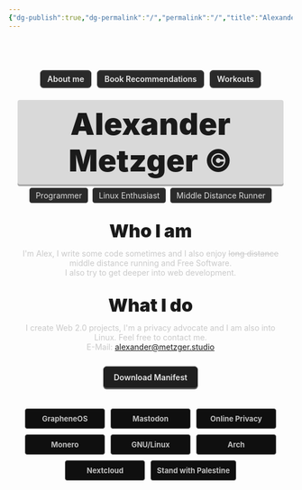 ```yaml
---
{"dg-publish":true,"dg-permalink":"/","permalink":"/","title":"Alexander Metzger","tags":["gardenEntry"],"noteIcon":""}
---
```



<style>
:root{
  --bg:#111; --fg:#e9e9e9; --muted:#c9c9c9;
  --chip:#2a2a2a; --chip-bd:#3a3a3a;
  --banner:#d9d9d9; --banner-fg:#1a1a1a;
  --btn:#1f1f1f; --btn-bd:#414141;
  --accent:#c0c0c0; --accent-bd:#606060;
}
.markdown-preview-view, .markdown-source-view{
  background:var(--bg) !important; color:var(--fg) !important;
  font-family: ui-sans-serif, system-ui, -apple-system, "Segoe UI", Roboto, Inter, Arial;
}
#hero-wrap{
  max-width:1000px; margin:0 auto; padding:32px 16px 64px;
  text-align:center;
}
.nav-chips{
  display:flex; gap:10px; justify-content:center; flex-wrap:wrap; margin:24px 0 22px;
}
.nav-chips a{
  display:inline-block; padding:6px 12px; font-weight:600;
  border:1px solid var(--chip-bd); background:var(--chip);
  color:var(--fg); border-radius:6px; text-decoration:none;
  box-shadow: 0 1px 0 rgba(255,255,255,.06) inset, 0 1px 0 rgba(0,0,0,.6);
}
.banner{
  display:inline-block;
  background:var(--banner); color:var(--banner-fg);
  font-weight:900; letter-spacing:.3px;
  font-size: clamp(28px, 6vw, 54px);
  padding:10px 14px; border-radius:4px;
  box-shadow: 0 3px 0 rgba(0,0,0,.35);
}
.subtitle{
  margin:6px auto 28px; display:flex; gap:8px; justify-content:center; flex-wrap:wrap;
}
.subtitle .tag{
  background:#2b2b2b; color:#dcdcdc; border:1px solid #3d3d3d;
  padding:4px 10px; border-radius:4px; font-size:14px;
}
h2.section{ margin:30px 0 12px; font-size:32px; font-weight:900; }
.p{ color:var(--muted); max-width:820px; margin:0 auto 10px; }
.cta{
  margin:26px 0 36px;
}
.cta a{
  display:inline-block; padding:10px 18px; border-radius:6px;
  background:var(--btn); border:1px solid var(--btn-bd);
  color:#eaeaea; text-decoration:none; font-weight:600;
  box-shadow: 0 2px 0 rgba(0,0,0,.6), 0 1px 0 rgba(255,255,255,.06) inset;
}
.badge-row{
  margin:24px auto 4px; display:flex; gap:10px; justify-content:center; flex-wrap:wrap;
}
.badge{
  height:34px; min-width:120px; padding:0 10px;
  display:flex; align-items:center; justify-content:center;
  background:#0f0f0f; border:1px solid var(--accent-bd);
  border-radius:4px; color:var(--accent); font-weight:700; font-size:13px;
}
/* Wenn du echte Bild-Badges verwenden willst, ersetze .badge durch <img> mit class="badge-img" */
.badge-img{ height:36px; border-radius:4px; border:1px solid var(--accent-bd); background:#0f0f0f; }

/* Zentriertrick für Obsidian Edit & Preview */
.markdown-preview-view h1, 
.markdown-preview-view h2, 
.markdown-preview-view p { text-align:center; }
.markdown-preview-view a { color:#d0d0d0; }
</style>

<div id="hero-wrap">

  <div class="nav-chips">
    <a href="/about/">About me</a>
    <a href="/books/">Book Recommendations</a>
    <a href="/workouts/">Workouts</a>
  </div>

  <div class="banner">Alexander Metzger ©</div>

  <div class="subtitle">
    <span class="tag">Programmer</span>
    <span class="tag">Linux Enthusiast</span>
    <span class="tag">Middle Distance Runner</span>
  </div>

  <h2 class="section">Who I am</h2>
  <p class="p">
    I'm Alex, I write some code sometimes and I also enjoy <s>long distance</s> middle distance running and Free Software.
    <br/>I also try to get deeper into web development.
  </p>

  <h2 class="section">What I do</h2>
  <p class="p">
    I create Web 2.0 projects, I'm a privacy advocate and I am also into Linux. Feel free to contact me.<br/>
    E-Mail: <a href="mailto:alexander@metzger.studio">alexander@metzger.studio</a>
  </p>

  <div class="cta">
    <a href="/manifest.pdf">Download Manifest</a>
  </div>

  <!-- Badge-Reihe: Variante 1 – Text-Badges (sehen wie die Bild-Badges aus) -->
  <div class="badge-row">
    <div class="badge">GrapheneOS</div>
    <div class="badge">Mastodon</div>
    <div class="badge">Online Privacy</div>
    <div class="badge">Monero</div>
    <div class="badge">GNU/Linux</div>
    <div class="badge">Arch</div>
    <div class="badge">Nextcloud</div>
    <div class="badge">Stand with Palestine</div>
  </div>

  <!-- Badge-Reihe: Variante 2 – echte Bild-Badges; ersetze src-Pfade durch deine Dateien
  <div class="badge-row">
    <img class="badge-img" src="/badges/grapheneos.png" alt="GrapheneOS"/>
    <img class="badge-img" src="/badges/mastodon.png" alt="Mastodon"/>
    <img class="badge-img" src="/badges/privacy.png" alt="Privacy"/>
    <img class="badge-img" src="/badges/monero.png" alt="Monero"/>
    <img class="badge-img" src="/badges/gnu-linux.png" alt="GNU/Linux"/>
    <img class="badge-img" src="/badges/arch.png" alt="Arch"/>
    <img class="badge-img" src="/badges/nextcloud.png" alt="Nextcloud"/>
    <img class="badge-img" src="/badges/stand-with-palestine.png" alt="Stand with Palestine"/>
  </div>
  -->

</div>
